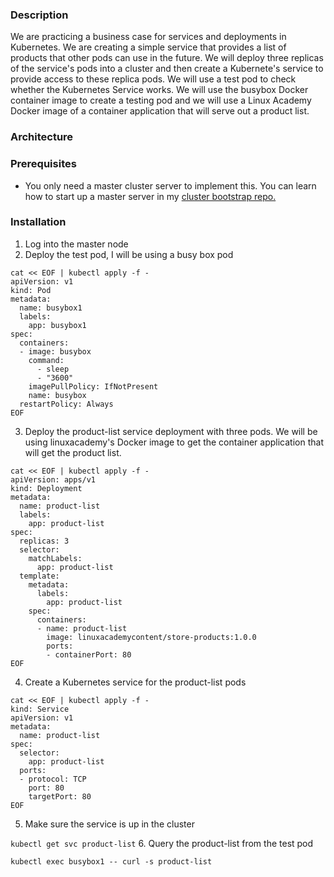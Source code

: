 ### Description
We are practicing a business case for services and deployments in Kubernetes. We are creating a simple service that provides a list of products that other pods can use in the future. We will deploy three replicas of the service's pods into a cluster and then create a Kubernete's service to provide access to these replica pods. We will use a test pod to check whether the Kubernetes Service works. We will use the busybox Docker container image to create a testing pod and we will use a Linux Academy Docker image of a container application that will serve out a product list.

### Architecture

### Prerequisites
- You only need a master cluster server to implement this. You can learn how to start up a master server in my [cluster bootstrap repo.](https://github.com/aacastillo/Kubernetes_Cluster_Bootstrap)

### Installation
1. Log into the master node
2. Deploy the test pod, I will be using a busy box pod

```
cat << EOF | kubectl apply -f -
apiVersion: v1
kind: Pod
metadata:
  name: busybox1
  labels:
    app: busybox1
spec:
  containers:
  - image: busybox
    command:
      - sleep
      - "3600"
    imagePullPolicy: IfNotPresent
    name: busybox
  restartPolicy: Always
EOF 
```
3. Deploy the product-list service deployment with three pods. We will be using linuxacademy's Docker image to get the container application that will get the product list.
```
cat << EOF | kubectl apply -f -
apiVersion: apps/v1
kind: Deployment
metadata:
  name: product-list
  labels:
    app: product-list
spec:
  replicas: 3
  selector:
    matchLabels:
      app: product-list
  template:
    metadata:
      labels:
        app: product-list
    spec:
      containers:
      - name: product-list
        image: linuxacademycontent/store-products:1.0.0
        ports:
        - containerPort: 80
EOF 
```
4. Create a Kubernetes service for the product-list pods

```
cat << EOF | kubectl apply -f -
kind: Service
apiVersion: v1
metadata:
  name: product-list
spec:
  selector:
    app: product-list
  ports:
  - protocol: TCP
    port: 80
    targetPort: 80
EOF
```

5. Make sure the service is up in the cluster

```kubectl get svc product-list```
6. Query the product-list from the test pod

```kubectl exec busybox1 -- curl -s product-list```
